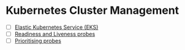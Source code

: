 # Kubernetes Cluster Management
- [ ] [Elastic Kubernetes Service (EKS)](eks.md)
- [ ] [Readiness and Liveness probes](probes.md)
- [ ] [Prioritising probes](priority.md)
